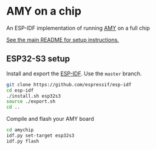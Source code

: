 # AMY on a chip 

An ESP-IDF implementation of running [AMY](https://github.com/shorepine/AMY) on a full chip 

[See the main README for setup instructions.](https://github.com/shorepine/amychip/blob/main/README.md)

## ESP32-S3 setup

Install and export the [ESP-IDF](https://github.com/espressif/esp-idf). Use the `master` branch.

```bash
git clone https://github.com/espressif/esp-idf
cd esp-idf
./install.sh esp32s3
source ./export.sh
cd ..
```

Compile and flash your AMY board

```bash
cd amychip
idf.py set-target esp32s3
idf.py flash
```
